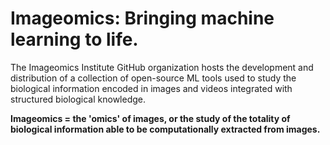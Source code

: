 # Imageomics: Bringing machine learning to life.

The Imageomics Institute GitHub organization hosts the development and distribution of a collection of open-source ML tools used to study the biological information encoded in images and videos integrated with structured biological knowledge.  

**Imageomics = the 'omics' of images, or the study of the totality of biological information able to be computationally extracted from images.**
